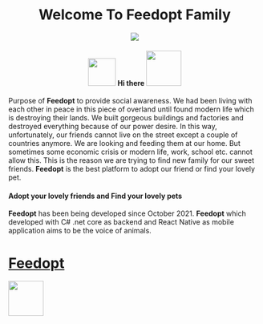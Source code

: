 <h1 style="" align="center">Welcome To Feedopt Family</h1>

<p align="center">
<img src="https://user-images.githubusercontent.com/77804034/172106495-7e62aa5b-4c21-4336-acd5-8a502cbddfbe.jpg"/>
</p>

<h4 align="center"> <img src="https://user-images.githubusercontent.com/77804034/172110962-7eb07c2f-61b6-4f36-8674-f1acea2f1354.png" style="width:55px; heigth:55px"> Hi there <img src="https://user-images.githubusercontent.com/77804034/172110809-7a21c8ca-e90a-46a7-99a4-0ee70327088c.png" style="width:70px; heigth:70px"></h4>
<p>Purpose of <strong>Feedopt</strong> to provide social awareness. We had been living with each other in peace in this piece of overland until found modern life which is destroying their lands. We built gorgeous buildings and factories and destroyed everything because of our power desire. In this way, unfortunately, our friends cannot live on the street except a couple of countries  anymore. We are looking and feeding them at our home. But sometimes some economic crisis or modern life, work, school etc. cannot allow this. This is the reason we are trying to find new family for our sweet friends. <strong>Feedopt</strong> is the best platform to adopt our friend or find your lovely pet.</p>

<h4>Adopt your lovely friends and Find your lovely pets</h4>

<p> <strong>Feedopt</strong> has been being developed since October 2021. <strong>Feedopt</strong> which developed with C# .net core as backend and React Native as mobile application aims to be the voice of animals. </p>

<a id="feedopt" href="https://feedopt.com/"><h1>Feedopt</h1></a>

<img src="https://user-images.githubusercontent.com/77804034/172111330-35db4cb3-8f69-4b8a-a233-23c642c6f81a.jpg" style="width:70px; heigth:70px"/>
